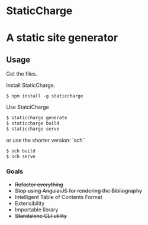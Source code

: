 StaticCharge
============

A static site generator
=======

## Usage

Get the files.

Install StaticCharge.

```
$ npm install -g staticcharge
```

Use StatciCharge

```bash
$ staticcharge generate
$ staticcharge build
$ staticcharge serve
```

or use the shorter version: `sch``

```bash
$ sch build
$ sch serve
```

### Goals

* ~~Refactor everything~~
* ~~Stop using AngularJS for rendering the Bibliography~~
* Intelligent Table of Contents Format
* Extensibility
* Importable library
* ~~Standalone CLI utility~~